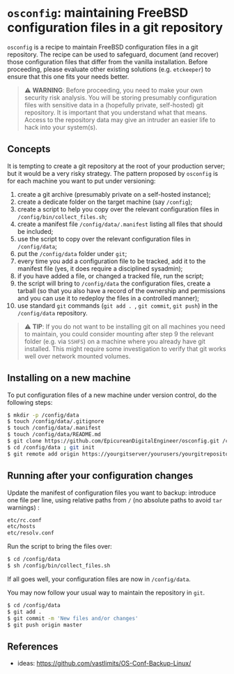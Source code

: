# `osconfig`: maintaining FreeBSD configuration files in a git repository

`osconfig` is a recipe to maintain FreeBSD configuration files in a git repository. The recipe can be used to safeguard, document (and recover) those configuration files that differ from the vanilla installation. Before proceeding, please evaluate
other existing solutions (e.g. `etckeeper`) to ensure that this one fits your needs better.

> :warning: **WARNING**: Before proceeding, you need to make your own security risk analysis. You will be storing presumably configuration files
 with sensitive data in a (hopefully private, self-hosted) git repository. It is important that you understand what that means. Access to the repository data may give an intruder an easier life to hack into your system(s).

## Concepts

It is tempting to create a git repository at the root of your production server; but it would be a very risky strategy. The
pattern proposed by `osconfig` is for each machine you want to put under versioning:

  1. create a git archive (presumably private on a self-hosted instance);
  2. create a dedicate folder on the target machine (say `/config`);
  3. create a script to help you copy over the relevant configuration files in `/config/bin/collect_files.sh`;
  4. create a manifest file `/config/data/.manifest` listing all files that should be included;
  5. use the script to copy over the relevant configuration files in `/config/data`;
  6. put the `/config/data` folder under `git`;
  7. every time you add a configuration file to be tracked, add it to the manifest file (yes, it does require a disciplined sysadmin);
  8. if you have added a file, or changed a tracked file, run the script;
  9. the script will bring to `/config/data` the configuration files, create a tarball (so that you also have a record of the
     ownership and permissions and you can use it to redeploy the files in a controlled manner);
  10. use standard `git` commands (`git add . `, `git commit`, `git push`) in the `/config/data` repository.

> :warning: **TIP**: If you do not want to be installing git on all machines you need to maintain, you could consider mounting after step 9 the relevant folder (e.g. via `SSHFS`) on a machine where you already have git installed. This might require some investigation to verify that git works well over network mounted volumes.

## Installing on a new machine

To put configuration files of a new machine under version control, do the following steps:

``` bash
$ mkdir -p /config/data
$ touch /config/data/.gitignore
$ touch /config/data/.manifest
$ touch /config/data/README.md
$ git clone https://github.com/EpicureanDigitalEngineer/osconfig.git /config/bin
$ cd /config/data ; git init
$ git remote add origin https://yourgitserver/yourusers/yourgitrepository.git
```

## Running after your configuration changes

Update the manifest of configuration files you want to backup: introduce one file per line, using relative paths from `/` (no absolute paths to avoid `tar` warnings) :

``` bash
etc/rc.conf
etc/hosts
etc/resolv.conf
```

Run the script to bring the files over:

``` bash
$ cd /config/data
$ sh /config/bin/collect_files.sh
```

If all goes well, your configuration files are now in `/config/data`.

You may now follow your usual way to maintain the repository in `git`.


``` bash
$ cd /config/data
$ git add .
$ git commit -m 'New files and/or changes'
$ git push origin master
```

## References

- ideas: https://github.com/vastlimits/OS-Conf-Backup-Linux/


